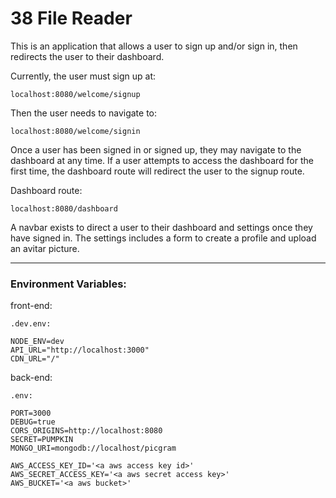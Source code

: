 # 38 File Reader

This is an application that allows a user to sign up and/or sign in, then redirects the user to their dashboard.

Currently, the user must sign up at:
```
localhost:8080/welcome/signup
```

Then the user needs to navigate to:
```
localhost:8080/welcome/signin
```

Once a user has been signed in or signed up, they may navigate to the dashboard at any time. If a user attempts to access the dashboard for the first time, the dashboard route will redirect the user to the signup route.

Dashboard route:
```
localhost:8080/dashboard
```

A navbar exists to direct a user to their dashboard and settings once they have signed in. The settings includes a form to create a profile and upload an avitar picture.

---

### Environment Variables:

front-end:
```
.dev.env:

NODE_ENV=dev
API_URL="http://localhost:3000"
CDN_URL="/"
```

back-end:
```
.env:

PORT=3000
DEBUG=true
CORS_ORIGINS=http://localhost:8080
SECRET=PUMPKIN
MONGO_URI=mongodb://localhost/picgram

AWS_ACCESS_KEY_ID='<a aws access key id>'
AWS_SECRET_ACCESS_KEY='<a aws secret access key>'
AWS_BUCKET='<a aws bucket>'
```

